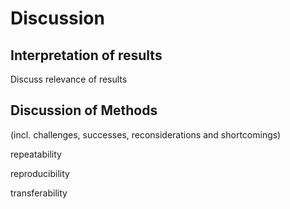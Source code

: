 # Discussion

## Interpretation of results

Discuss relevance of results



## Discussion of Methods

(incl. challenges, successes, reconsiderations and shortcomings)



repeatability

reproducibility

transferability